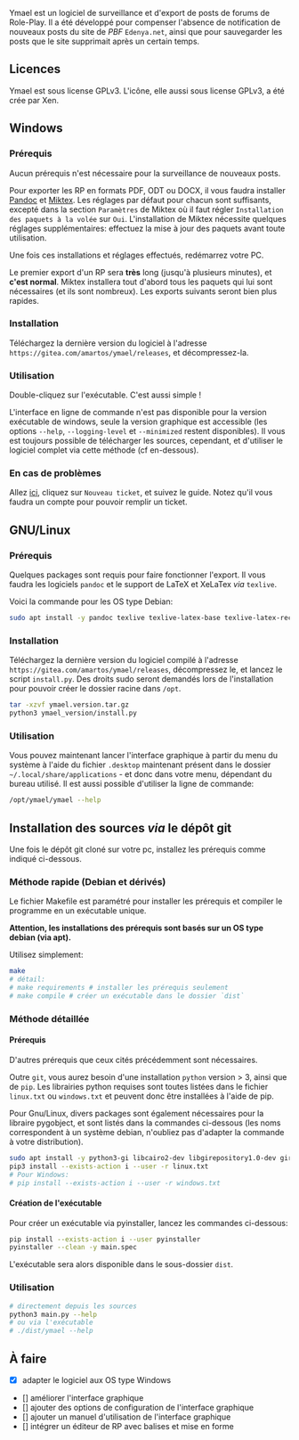 Ymael est un logiciel de surveillance et d'export de posts de forums de
Role-Play. Il a été développé pour compenser l'absence de notification de
nouveaux posts du site de *PBF* `Edenya.net`, ainsi que pour sauvegarder les
posts que le site supprimait après un certain temps.

## Licences

Ymael est sous license GPLv3. L'icône, elle aussi sous license GPLv3, a été
crée par Xen.

## Windows

### Prérequis

Aucun prérequis n'est nécessaire pour la surveillance de nouveaux posts.

Pour exporter les RP en formats PDF, ODT ou DOCX, il vous faudra installer
[Pandoc](https://pandoc.org/installing.html#windows) et [Miktex](https://miktex.org/download).
Les réglages par défaut pour chacun sont suffisants, excepté dans la section
`Paramètres` de Miktex où il faut régler `Installation des paquets à la volée`
sur `Oui`. L'installation de Miktex nécessite quelques réglages
supplémentaires: effectuez la mise à jour des paquets avant toute utilisation.

Une fois ces installations et réglages effectués, redémarrez votre PC.

Le premier export d'un RP sera **très** long (jusqu'à plusieurs minutes), et
**c'est normal**. Miktex installera tout d'abord tous les paquets qui lui sont
nécessaires (et ils sont nombreux).  Les exports suivants seront bien plus
rapides.

### Installation

Téléchargez la dernière version du logiciel à l'adresse
`https://gitea.com/amartos/ymael/releases`, et décompressez-la.

### Utilisation

Double-cliquez sur l'exécutable. C'est aussi simple !

L'interface en ligne de commande n'est pas disponible pour la version
exécutable de windows, seule la version graphique est accessible (les options
`--help`, `--logging-level` et `--minimized` restent disponibles). Il vous est
toujours possible de télécharger les sources, cependant, et d'utiliser le
logiciel complet via cette méthode (cf en-dessous).

### En cas de problèmes

Allez [ici](https://gitea.com/amartos/ymael/issues), cliquez sur `Nouveau ticket`, et suivez le guide.
Notez qu'il vous faudra un compte pour pouvoir remplir un ticket.

## GNU/Linux

### Prérequis

Quelques packages sont requis pour faire fonctionner l'export. Il vous faudra
les logiciels `pandoc` et le support de LaTeX et XeLaTex *via* `texlive`.

Voici la commande pour les OS type Debian:

```sh
sudo apt install -y pandoc texlive texlive-latex-base texlive-latex-recommended texlive-xetex
```

### Installation

Téléchargez la dernière version du logiciel compilé à l'adresse
`https://gitea.com/amartos/ymael/releases`, décompressez le, et lancez le script
`install.py`. Des droits sudo seront demandés lors de l'installation pour
pouvoir créer le dossier racine dans `/opt`.

```sh
tar -xzvf ymael.version.tar.gz
python3 ymael_version/install.py
```
### Utilisation

Vous pouvez maintenant lancer l'interface graphique à partir du menu du système
à l'aide du fichier `.desktop` maintenant présent dans le dossier
`~/.local/share/applications` - et donc dans votre menu, dépendant du bureau
utilisé. Il est aussi possible d'utiliser la ligne de commande:

```sh
/opt/ymael/ymael --help
```

## Installation des sources *via* le dépôt git

Une fois le dépôt git cloné sur votre pc, installez les prérequis comme indiqué
ci-dessous.

### Méthode rapide (Debian et dérivés)

Le fichier Makefile est paramétré pour installer les prérequis et compiler le
programme en un exécutable unique.

**Attention, les installations des prérequis sont basés sur un OS type debian (via apt).**

Utilisez simplement:

```sh
make
# détail:
# make requirements # installer les prérequis seulement
# make compile # créer un exécutable dans le dossier `dist`
```

### Méthode détaillée

#### Prérequis

D'autres prérequis que ceux cités précédemment sont nécessaires.

Outre `git`, vous aurez besoin d'une installation `python` version > 3, ainsi
que de `pip`.  Les librairies python requises sont toutes listées dans le
fichier `linux.txt` ou `windows.txt` et peuvent donc être installées à l'aide
de pip.

Pour Gnu/Linux, divers packages sont également nécessaires pour la libraire
pygobject, et sont listés dans la commandes ci-dessous (les noms correspondent
à un système debian, n'oubliez pas d'adapter la commande à votre distribution).

```sh
sudo apt install -y python3-gi libcairo2-dev libgirepository1.0-dev gir1.2-gtk-3.0
pip3 install --exists-action i --user -r linux.txt
# Pour Windows:
# pip install --exists-action i --user -r windows.txt
```

#### Création de l'exécutable

Pour créer un exécutable via pyinstaller, lancez les commandes ci-dessous:

```sh
pip install --exists-action i --user pyinstaller
pyinstaller --clean -y main.spec
```

L'exécutable sera alors disponible dans le sous-dossier `dist`.

### Utilisation

```sh
# directement depuis les sources
python3 main.py --help
# ou via l'exécutable
# ./dist/ymael --help
```

## À faire

  - [x] adapter le logiciel aux OS type Windows
  - [] améliorer l'interface graphique
  - [] ajouter des options de configuration de l'interface graphique
  - [] ajouter un manuel d'utilisation de l'interface graphique
  - [] intégrer un éditeur de RP avec balises et mise en forme
